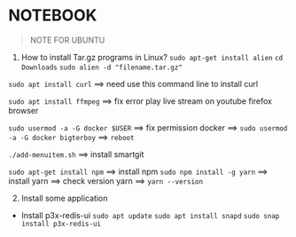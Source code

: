 # NOTEBOOK

> NOTE FOR UBUNTU

1.  How to install Tar.gz programs in Linux? 
`sudo apt-get install alien`
`cd Downloads`
`sudo alien -d "filename.tar.gz"`



`sudo apt install curl`   ==> need use this command line to install curl

`sudo apt install ffmpeg` ==> fix error play live stream on youtube firefox browser


`sudo usermod -a -G docker $USER`  ==> fix permission docker   ==> `sudo usermod -a -G docker bigterboy`
==> `reboot`



`./add-menuitem.sh` ==> install smartgit



`sudo apt-get install npm` ==> install npm
`sudo npm install -g yarn` ==> install yarn ==> check version yarn ==> `yarn --version`






2. Install some application

-   Install p3x-redis-ui
`sudo apt update`
`sudo apt install snapd`
`sudo snap install p3x-redis-ui`

